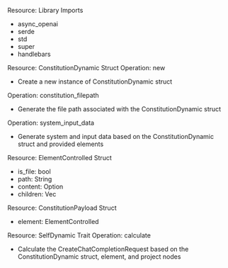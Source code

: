 Resource: Library Imports
- async_openai
- serde
- std
- super
- handlebars

Resource: ConstitutionDynamic Struct
Operation: new
- Create a new instance of ConstitutionDynamic struct

Operation: constitution_filepath
- Generate the file path associated with the ConstitutionDynamic struct

Operation: system_input_data
- Generate system and input data based on the ConstitutionDynamic struct and provided elements

Resource: ElementControlled Struct
- is_file: bool
- path: String
- content: Option<String>
- children: Vec<ElementControlled>

Resource: ConstitutionPayload Struct
- element: ElementControlled

Resource: SelfDynamic Trait
Operation: calculate
- Calculate the CreateChatCompletionRequest based on the ConstitutionDynamic struct, element, and project nodes
